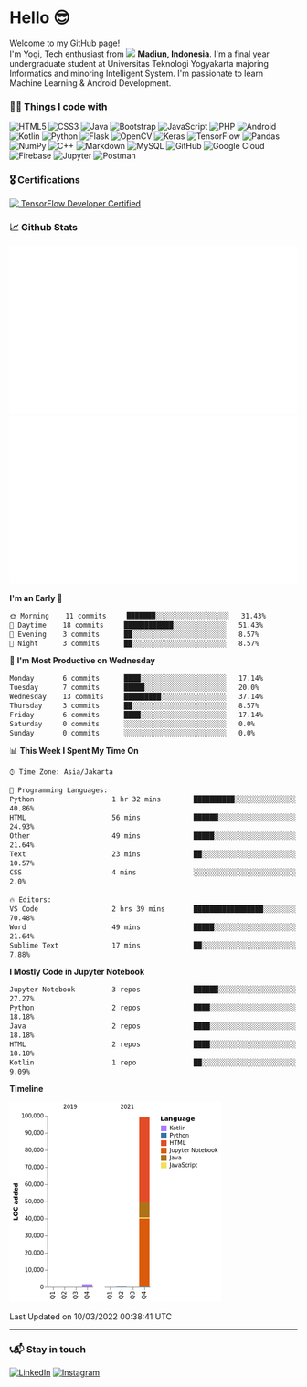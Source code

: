 <h1>Hello 😎</h1>
<p>Welcome to my GitHub page! </br> I'm Yogi, Tech enthusiast from <img src="https://image.flaticon.com/icons/png/128/323/323372.png" width="13"/> <b>Madiun, Indonesia</b>. I'm a final year undergraduate student at Universitas Teknologi Yogyakarta majoring Informatics and minoring Intelligent System. I'm passionate to learn Machine Learning & Android Development.</p>

<h3>👨‍💻 Things I code with</h3>
<p>
  <img alt="HTML5" src="https://img.shields.io/badge/html5-%23E34F26.svg?style=flat&logo=html5&logoColor=white"/>
  <img alt="CSS3" src="https://img.shields.io/badge/css3-%231572B6.svg?style=flat&logo=css3&logoColor=white"/>
  <img alt="Java" src="https://img.shields.io/badge/Java-ED8B00.svg?style=flat&logo=java&logoColor=white"/>
  <img alt="Bootstrap" src="https://img.shields.io/badge/bootstrap-%23563D7C.svg?style=flat&logo=bootstrap&logoColor=white"/>
  <img alt="JavaScript" src="https://img.shields.io/badge/javascript-%23323330.svg?style=flat&logo=javascript&logoColor=%23F7DF1E"/>
  <img alt="PHP" src="https://img.shields.io/badge/PHP-777BB4.svg?style=flat&logo=php&logoColor=white"/>
  <img alt="Android" src="https://img.shields.io/badge/Android-3DDC84.svg?style=flat&logo=android&logoColor=white" />
  <img alt="Kotlin" src="https://img.shields.io/badge/Kotlin-0095D5.svg?style=flat&logo=kotlin&logoColor=white" />
  <img alt="Python" src="https://img.shields.io/badge/python-%2314354C.svg?style=flat&logo=python&logoColor=white"/>
  <img alt="Flask" src="https://img.shields.io/badge/flask-%23000.svg?style=flat&logo=flask&logoColor=white"/>
  <img alt="OpenCV" src="https://img.shields.io/badge/opencv-%23white.svg?style=flat&logo=opencv&logoColor=white"/>
  <img alt="Keras" src="https://img.shields.io/badge/Keras-%23D00000.svg?style=flat&logo=Keras&logoColor=white"/>
  <img alt="TensorFlow" src="https://img.shields.io/badge/TensorFlow-%23FF6F00.svg?style=flat&logo=TensorFlow&logoColor=white" />
  <img alt="Pandas" src="https://img.shields.io/badge/pandas-%23150458.svg?style=flat&logo=pandas&logoColor=white" />
  <img alt="NumPy" src="https://img.shields.io/badge/numpy-%23013243.svg?style=flat&logo=numpy&logoColor=white" />
  <img alt="C++" src="https://img.shields.io/badge/c++-%2300599C.svg?style=flat&logo=c%2B%2B&logoColor=white"/>
  <img alt="Markdown" src="https://img.shields.io/badge/markdown-%23000000.svg?style=flat&logo=markdown&logoColor=white"/>
  <img alt="MySQL" src="https://img.shields.io/badge/mysql-%2300f.svg?style=flat&logo=mysql&logoColor=white"/>
  <img alt="GitHub" src="https://img.shields.io/badge/github-%23121011.svg?style=flat&logo=github&logoColor=white"/>
  <img alt="Google Cloud" src="https://img.shields.io/badge/GoogleCloud-%234285F4.svg?style=flat&logo=google-cloud&logoColor=yellow"/>
  <img alt="Firebase" src="https://img.shields.io/badge/firebase-%23039BE5.svg?style=flat&logo=firebase"/>
  <img alt="Jupyter" src="https://img.shields.io/badge/Jupyter-%23F37626.svg?style=flat&logo=Jupyter&logoColor=white" />
  <img alt="Postman" src="https://img.shields.io/badge/Postman-FF6C37?style=flat&logo=postman&logoColor=white" />
</p>

<h3>🎖 Certifications</h3>

<img align="top" src="https://s3.us-east-1.amazonaws.com/accredible-api-templates/15784284048332915386973343827272.png" height="25px"/><a href="https://www.credential.net/8e9183ba-f7da-401b-aead-590e21a3407a#gs.is5xg3" target="_blank"> TensorFlow Developer Certified</a>

<h3>📈 Github Stats</h3>
<p>
  <img alt="Profile overview" src="https://raw.githubusercontent.com/YogiDwiAndrian/github-stats-transparent/output/generated/overview.svg">
  <img alt="Repo languages overall" src="https://raw.githubusercontent.com/YogiDwiAndrian/github-stats-transparent/output/generated/languages.svg" />
  
  <!--START_SECTION:waka-->
**I'm an Early 🐤** 

```text
🌞 Morning    11 commits     ███████░░░░░░░░░░░░░░░░░░   31.43% 
🌆 Daytime    18 commits     ████████████░░░░░░░░░░░░░   51.43% 
🌃 Evening    3 commits      ██░░░░░░░░░░░░░░░░░░░░░░░   8.57% 
🌙 Night      3 commits      ██░░░░░░░░░░░░░░░░░░░░░░░   8.57%

```
📅 **I'm Most Productive on Wednesday** 

```text
Monday       6 commits      ████░░░░░░░░░░░░░░░░░░░░░   17.14% 
Tuesday      7 commits      █████░░░░░░░░░░░░░░░░░░░░   20.0% 
Wednesday    13 commits     █████████░░░░░░░░░░░░░░░░   37.14% 
Thursday     3 commits      ██░░░░░░░░░░░░░░░░░░░░░░░   8.57% 
Friday       6 commits      ████░░░░░░░░░░░░░░░░░░░░░   17.14% 
Saturday     0 commits      ░░░░░░░░░░░░░░░░░░░░░░░░░   0.0% 
Sunday       0 commits      ░░░░░░░░░░░░░░░░░░░░░░░░░   0.0%

```


📊 **This Week I Spent My Time On** 

```text
⌚︎ Time Zone: Asia/Jakarta

💬 Programming Languages: 
Python                   1 hr 32 mins        ██████████░░░░░░░░░░░░░░░   40.86% 
HTML                     56 mins             ██████░░░░░░░░░░░░░░░░░░░   24.93% 
Other                    49 mins             █████░░░░░░░░░░░░░░░░░░░░   21.64% 
Text                     23 mins             ██░░░░░░░░░░░░░░░░░░░░░░░   10.57% 
CSS                      4 mins              ░░░░░░░░░░░░░░░░░░░░░░░░░   2.0%

🔥 Editors: 
VS Code                  2 hrs 39 mins       █████████████████░░░░░░░░   70.48% 
Word                     49 mins             █████░░░░░░░░░░░░░░░░░░░░   21.64% 
Sublime Text             17 mins             ██░░░░░░░░░░░░░░░░░░░░░░░   7.88%

```

**I Mostly Code in Jupyter Notebook** 

```text
Jupyter Notebook         3 repos             ██████░░░░░░░░░░░░░░░░░░░   27.27% 
Python                   2 repos             ████░░░░░░░░░░░░░░░░░░░░░   18.18% 
Java                     2 repos             ████░░░░░░░░░░░░░░░░░░░░░   18.18% 
HTML                     2 repos             ████░░░░░░░░░░░░░░░░░░░░░   18.18% 
Kotlin                   1 repo              ██░░░░░░░░░░░░░░░░░░░░░░░   9.09%

```


**Timeline**

![Chart not found](https://raw.githubusercontent.com/YogiDwiAndrian/YogiDwiAndrian/main/charts/bar_graph.png) 


 Last Updated on 10/03/2022 00:38:41 UTC
<!--END_SECTION:waka-->
</p>


------------

<h3>📞📬 Stay in touch</h3>
<p>
  <a href="https://www.linkedin.com/in/yogidwiandrian/"><img alt="LinkedIn" src="https://img.shields.io/badge/linkedin-%230077B5.svg?style=for-the-badge&logo=linkedin&logoColor=white"/></a>
  <a href="https://www.instagram.com/yogidwi11/"><img alt="Instagram" src="https://img.shields.io/badge/instagram-%23E4405F.svg?style=for-the-badge&logo=Instagram&logoColor=white"/></a>
</p>
